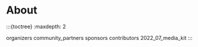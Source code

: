 # About

:::{toctree}
:maxdepth: 2

organizers
community_partners
sponsors
contributors
2022_07_media_kit
:::
